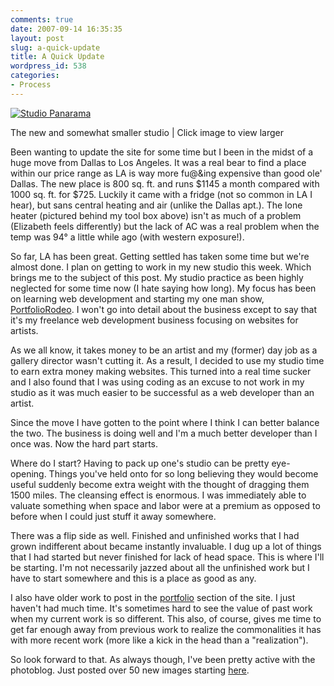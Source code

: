 ```yaml
---
comments: true
date: 2007-09-14 16:35:35
layout: post
slug: a-quick-update
title: A Quick Update
wordpress_id: 538
categories:
- Process
---
```


[![Studio Panarama](http://ryanfitzer.com/main/wp-content/uploads/2007/09/studioshotsm.jpg)](http://ryanfitzer.com/main/wp-content/uploads/2007/09/studioshot.jpg)

The new and somewhat smaller studio | Click image to view larger

Been wanting to update the site for some time but I been in the midst of a huge move from Dallas to Los Angeles. It was a real bear to find a place within our price range as LA is way more fu@&ing expensive than good ole' Dallas. The new place is 800 sq. ft. and runs $1145 a month compared with 1000 sq. ft. for $725. Luckily it came with a fridge (not so common in LA I hear), but sans central heating and air (unlike the Dallas apt.). The lone heater (pictured behind my tool box above) isn't as much of a problem (Elizabeth feels differently) but the lack of AC was a real problem when the temp was 94° a little while ago (with western exposure!).

So far, LA has been great. Getting settled has taken some time but we're almost done. I plan on getting to work in my new studio this week. Which brings me to the subject of this post. My studio practice as been highly neglected for some time now (I hate saying how long). My focus has been on learning web development and starting my one man show, [PortfolioRodeo](http://portfoliorodeo.com). I won't go into detail about the business except to say that it's my freelance web development business focusing on websites for artists.

As we all know, it takes money to be an artist and my (former) day job as a gallery director wasn't cutting it. As a result, I decided to use my studio time to earn extra money making websites. This turned into a real time sucker and I also found that I was using coding as an excuse to not work in my studio as it was much easier to be successful as a web developer than an artist.

Since the move I have gotten to the point where I think I can better balance the two. The business is doing well and I'm a much better developer than I once was. Now the hard part starts.

Where do I start? Having to pack up one's studio can be pretty eye-opening. Things you've held onto for so long believing they would become useful suddenly become extra weight with the thought of dragging them 1500 miles. The cleansing effect is enormous. I was immediately able to valuate something when space and labor were at a premium as opposed to before when I could just stuff it away somewhere.

There was a flip side as well. Finished and unfinished works that I had grown indifferent about became instantly invaluable. I dug up a lot of things that I had started but never finished for lack of head space. This is where I'll be starting. I'm not necessarily jazzed about all the unfinished work but I have to start somewhere and this is a place as good as any.

I also have older work to post in the [portfolio](http://ryanfitzer.com/?cat=2) section of the site. I just haven't had much time. It's sometimes hard to see the value of past work when my current work is so different. This also, of course, gives me time to get far enough away from previous work to realize the commonalities it has with more recent work (more like a kick in the head than a "realization").

So look forward to that. As always though, I've been pretty active with the photoblog. Just posted over 50 new images starting [here](http://ryanfitzer.com/?p=455).
